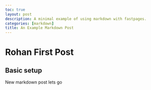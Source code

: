 ```yaml
---
toc: true
layout: post
description: A minimal example of using markdown with fastpages.
categories: [markdown]
title: An Example Markdown Post
---
```

# Rohan First Post

## Basic setup

New markdown post lets go


[^1]: This is the footnote.

